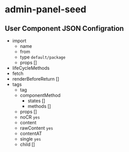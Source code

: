 # admin-panel-seed

## User Component JSON Configration

  * import
    * name
    * from
    * type `default/package`
    * props []
  * lifeCycleMethods
  * fetch
  * renderBeforeReturn []
  * tags
    * tag
    * componentMethod
      * states []
      * methods []
    * props []
    * noCR `yes`
    * content
    * rawContent `yes`
    * contentAT
    * single `yes`
    * child [] 
